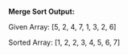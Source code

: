 **Merge Sort Output:**

Given Array: [5, 2, 4, 7, 1, 3, 2, 6]

Sorted Array: [1, 2, 2, 3, 4, 5, 6, 7]
